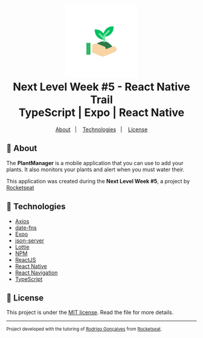 <h1 align="center">
  <img alt="PlantManager" src="./.github/adaptive-icon.png" height="192px" />
  <br>Next Level Week #5 - React Native Trail<br/>
  TypeScript | Expo | React Native
</h1>

<p align="center">
  <a href="#bookmark-about">About</a>&nbsp;&nbsp;&nbsp;|&nbsp;&nbsp;&nbsp;
  <a href="#rocket-technologies">Technologies</a>&nbsp;&nbsp;&nbsp;|&nbsp;&nbsp;&nbsp;
  <a href="#memo-license">License</a>
</p>

## :bookmark: About

The **PlantManager** is a mobile application that you can use to add your plants. It also monitors your plants and alert when you must water their.

This application was created during the **Next Level Week #5**, a project by [Rocketseat](https://rocketseat.com.br/)

## :rocket: Technologies

- [Axios](https://axios-http.com/)
- [date-fns](https://date-fns.org/)
- [Expo](https://expo.io/)
- [json-server](https://github.com/typicode/json-server)
- [Lottie](https://lottiefiles.com/)
- [NPM](https://www.npmjs.com/)
- [ReactJS](https://reactjs.org/)
- [React Native](https://reactnative.dev/)
- [React Navigation](https://reactnavigation.org/)
- [TypeScript](https://www.typescriptlang.org/)

## :memo: License

This project is under the [MIT license](./LICENSE). Read the file for more details.

---

<sup>Project developed with the tutoring of [Rodrigo Gonçalves](https://github.com/rodrigorgtic) from [Rocketseat](https://rocketseat.com.br/).</sup>
